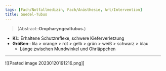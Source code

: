 ```yaml
---
tags: [Fach/Notfallmedizin, Fach/Anästhesie, Art/Intervention]
title: Guedel-Tubus
---
```

> (Abstract::**Oropharyngealtubus.**)
- **KI**:: Erhaltene Schutzreflexe, schwere Kieferverletzung
- **Größen**:: lila > orange > rot > gelb > grün > weiß > schwarz > blau
	- Länge zwischen Mundwinkel und Ohrläppchen
---
![[Pasted image 20230120191216.png]]